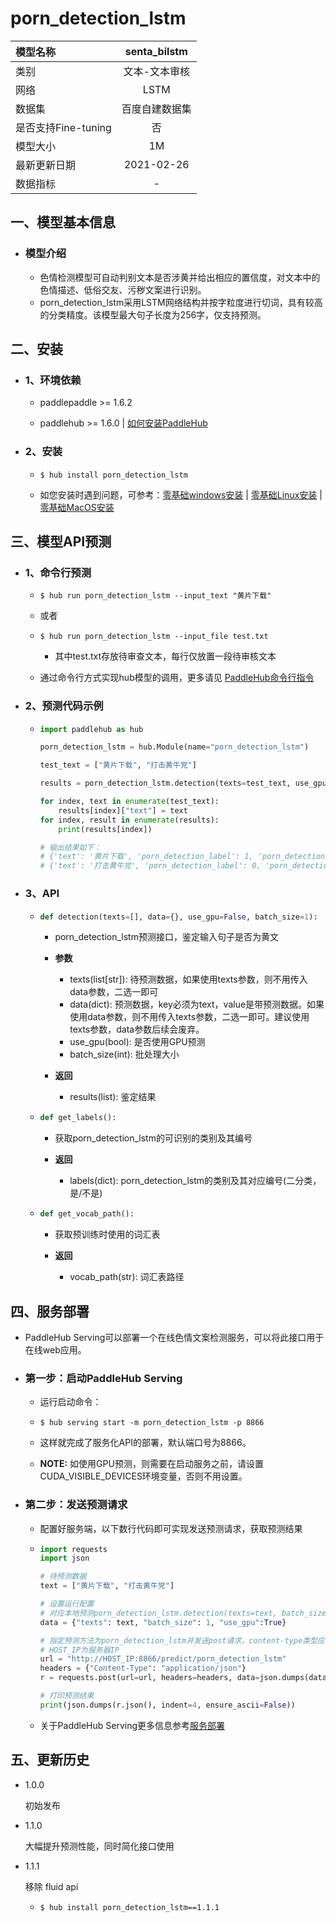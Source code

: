 # porn_detection_lstm

| 模型名称            |  senta_bilstm  |
| :------------------ | :------------: |
| 类别                | 文本-文本审核  |
| 网络                |      LSTM      |
| 数据集              | 百度自建数据集 |
| 是否支持Fine-tuning |       否       |
| 模型大小            |       1M       |
| 最新更新日期        |   2021-02-26   |
| 数据指标            |       -        |

## 一、模型基本信息

- ### 模型介绍
  - 色情检测模型可自动判别文本是否涉黄并给出相应的置信度，对文本中的色情描述、低俗交友、污秽文案进行识别。
  - porn_detection_lstm采用LSTM网络结构并按字粒度进行切词，具有较高的分类精度。该模型最大句子长度为256字，仅支持预测。

## 二、安装

- ### 1、环境依赖

  - paddlepaddle >= 1.6.2

  - paddlehub >= 1.6.0    | [如何安装PaddleHub](../../../../docs/docs_ch/get_start/installation.rst)

- ### 2、安装

  - ```shell
    $ hub install porn_detection_lstm
    ```
  - 如您安装时遇到问题，可参考：[零基础windows安装](../../../../docs/docs_ch/get_start/windows_quickstart.md)
 | [零基础Linux安装](../../../../docs/docs_ch/get_start/linux_quickstart.md) | [零基础MacOS安装](../../../../docs/docs_ch/get_start/mac_quickstart.md)

## 三、模型API预测

- ### 1、命令行预测

  - ```shell
    $ hub run porn_detection_lstm --input_text "黄片下载"
    ```

  - 或者

  - ```shell
    $ hub run porn_detection_lstm --input_file test.txt
    ```

    - 其中test.txt存放待审查文本，每行仅放置一段待审核文本

  - 通过命令行方式实现hub模型的调用，更多请见 [PaddleHub命令行指令](../../../../docs/docs_ch/tutorial/cmd_usage.rst)

- ### 2、预测代码示例

  - ```python
    import paddlehub as hub

    porn_detection_lstm = hub.Module(name="porn_detection_lstm")

    test_text = ["黄片下载", "打击黄牛党"]

    results = porn_detection_lstm.detection(texts=test_text, use_gpu=True, batch_size=1)

    for index, text in enumerate(test_text):
        results[index]["text"] = text
    for index, result in enumerate(results):
        print(results[index])

    # 输出结果如下：
    # {'text': '黄片下载', 'porn_detection_label': 1, 'porn_detection_key': 'porn', 'porn_probs': 0.9879, 'not_porn_probs': 0.0121}
    # {'text': '打击黄牛党', 'porn_detection_label': 0, 'porn_detection_key': 'not_porn', 'porn_probs': 0.0004, 'not_porn_probs': 0.9996}
    ```

- ### 3、API

  - ```python
    def detection(texts=[], data={}, use_gpu=False, batch_size=1):
    ```

    - porn_detection_lstm预测接口，鉴定输入句子是否为黄文

    - **参数**
      - texts(list[str]): 待预测数据，如果使用texts参数，则不用传入data参数，二选一即可
      - data(dict): 预测数据，key必须为text，value是带预测数据。如果使用data参数，则不用传入texts参数，二选一即可。建议使用texts参数，data参数后续会废弃。
      - use_gpu(bool): 是否使用GPU预测
      - batch_size(int): 批处理大小

    - **返回**
      - results(list): 鉴定结果

  - ```python
    def get_labels():
    ```
    - 获取porn_detection_lstm的可识别的类别及其编号

    - **返回**
      - labels(dict): porn_detection_lstm的类别及其对应编号(二分类，是/不是)

  - ```python
    def get_vocab_path():
    ```
    - 获取预训练时使用的词汇表

    - **返回**
      - vocab_path(str): 词汇表路径

## 四、服务部署

- PaddleHub Serving可以部署一个在线色情文案检测服务，可以将此接口用于在线web应用。

- ### 第一步：启动PaddleHub Serving

  - 运行启动命令：
  - ```shell
    $ hub serving start -m porn_detection_lstm -p 8866
    ```

  - 这样就完成了服务化API的部署，默认端口号为8866。
  - **NOTE:** 如使用GPU预测，则需要在启动服务之前，请设置CUDA_VISIBLE_DEVICES环境变量，否则不用设置。


- ### 第二步：发送预测请求

  - 配置好服务端，以下数行代码即可实现发送预测请求，获取预测结果

  - ```python
    import requests
    import json

    # 待预测数据
    text = ["黄片下载", "打击黄牛党"]

    # 设置运行配置
    # 对应本地预测porn_detection_lstm.detection(texts=text, batch_size=1, use_gpu=True)
    data = {"texts": text, "batch_size": 1, "use_gpu":True}

    # 指定预测方法为porn_detection_lstm并发送post请求，content-type类型应指定json方式
    # HOST_IP为服务器IP
    url = "http://HOST_IP:8866/predict/porn_detection_lstm"
    headers = {"Content-Type": "application/json"}
    r = requests.post(url=url, headers=headers, data=json.dumps(data))

    # 打印预测结果
    print(json.dumps(r.json(), indent=4, ensure_ascii=False))
    ```

  - 关于PaddleHub Serving更多信息参考[服务部署](../../../../docs/docs_ch/tutorial/serving.md)

## 五、更新历史

* 1.0.0

  初始发布

* 1.1.0

  大幅提升预测性能，同时简化接口使用

* 1.1.1

  移除 fluid api

  - ```shell
    $ hub install porn_detection_lstm==1.1.1
    ```
